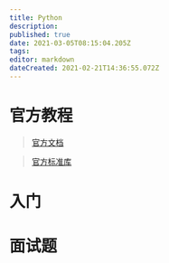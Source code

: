 ```yaml
---
title: Python
description: 
published: true
date: 2021-03-05T08:15:04.205Z
tags: 
editor: markdown
dateCreated: 2021-02-21T14:36:55.072Z
---
```


# 官方教程

> [官方文档](https://docs.python.org/zh-cn/3/)


> [官方标准库](https://docs.python.org/zh-cn/3/library/index.html)


# 入门


# 面试题
